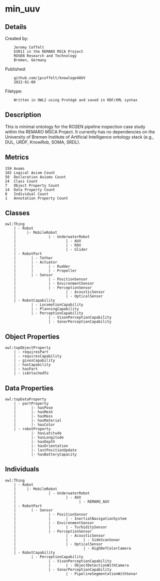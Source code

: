 # min_uuv

## Details

Created by:
```
    Jeremy Coffelt
    ESR11 in the REMARO MSCA Project
    ROSEN Research and Technology
    Bremen, Germany
```

Published:
```
    github.com/jpcoffelt/knowlege4AUV
    2022-01-09
```

Filetype:
```
    Written in OWL2 using Protégé and saved in RDF/XML syntax
```

## Description

This is minimal ontology for the ROSEN pipeline inspection case study within the REMARO MSCA Project. It currently has no dependencies on the University of Bremen Institute of Artificial Intelligence ontology stack (e.g., DUL, URDF, KnowRob, SOMA, SRDL).

## Metrics
```
159 Axoms
102 Logical Axiom Count
50  Declaration Axioms Count
24  Class Count
7   Object Property Count
14  Data Property Count
8   Individual Count
1   Annotation Property Count
```

## Classes
```
owl:Thing
    | - Robot
    |     |- MobileRobot
    |               | - UnderwaterRobot
    |                       | - AUV
    |                       | - ROV
    |                       | - Glider
    | - RobotPart
    |       | - Tether
    |       | - Actuator
    |       |       | - Rudder
    |       |       | - Propeller
    |       | - Sensor
    |               | - PositionSensor
    |               | - EnvironmentSensor
    |               | - PerceptionSensor
    |                       | - AcousticSensor
    |                       | - OpticalSensor
    | - RobotCapability
            | - LocomotionCapability
            | - PlanningCapability
            | - PerceptionCapability
                    | - VisonPerceptionCapability
                    | - SonarPerceptionCapability                 
```

## Object Properties
```
owl:topObjectProperty
    | - requiresPart
    | - requiresCapability
    | - givesCapability
    | - hasCapability
    | - hasPart
    | - isAttachedTo
```

## Data Properties
```
owl:topDataProperty
    | - partProperty
    |       |- hasPose
    |       |- hasMesh
    |       |- hasMass
    |       |- hasMaterial
    |       |- hasColor
    | - robotProperty
            |- hasLatitude
            |- hasLongitude
            |- hasDepth
            |- hasOrientation
            |- lastPositionUpdate
            |- hasBatteryCapacity
```

## Individuals
```
owl:Thing
    | - Robot
    |     |- MobileRobot
    |               | - UnderwaterRobot
    |                       | - AUV
    |                             | - REMARO_AUV
    | - RobotPart
    |       | - Sensor
    |               | - PositionSensor
    |               |       | - InertialNavigationSystem
    |               | - EnvironmentSensor
    |               |       | - TurbiditySensor
    |               | - PerceptionSensor
    |                       | - AcousticSensor
    |                       |       | - SideScanSonar
    |                       | - OpticalSensor
    |                               | - HighDefColorCamera
    | - RobotCapability
            | - PerceptionCapability
                    | - VisonPerceptionCapability
                    |       | - ObjectDetectionWithCamera
                    | - SonarPerceptionCapability  
                            | - PipelineSegmentationWithSonar
```
